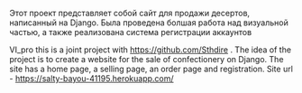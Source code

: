 Этот проект представляет собой сайт для продажи десертов, написанный на Django. Была проведена болшая работа над визуальной частью, а также реализована система регистрации аккаунтов

VI_pro this is a joint project with https://github.com/Sthdire . The idea of the project is to create a website for the sale of confectionery on Django. The site has a home page, a selling page, an order page and registration.
Site url - https://salty-bayou-41195.herokuapp.com/
